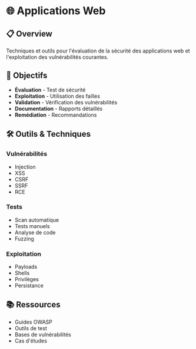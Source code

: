 # 🌐 Applications Web

## 📋 Overview

Techniques et outils pour l'évaluation de la sécurité des applications web et l'exploitation des vulnérabilités courantes.

## 🎯 Objectifs

- **Évaluation** - Test de sécurité
- **Exploitation** - Utilisation des failles
- **Validation** - Vérification des vulnérabilités
- **Documentation** - Rapports détaillés
- **Remédiation** - Recommandations

## 🛠️ Outils & Techniques

### Vulnérabilités
- Injection
- XSS
- CSRF
- SSRF
- RCE

### Tests
- Scan automatique
- Tests manuels
- Analyse de code
- Fuzzing

### Exploitation
- Payloads
- Shells
- Privilèges
- Persistance

## 📚 Ressources

- Guides OWASP
- Outils de test
- Bases de vulnérabilités
- Cas d'études 